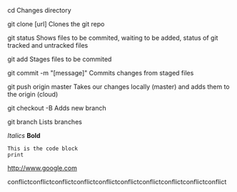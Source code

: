 cd
Changes directory

git clone [url]
Clones the git repo

git status
Shows files to be commited, waiting to be added, status of git tracked and untracked files

git add
Stages files to be commited

git commit -m "[message]"
Commits changes from staged files

git push origin master
Takes our changes locally (master) and adds them to the origin (cloud)

git checkout -B
Adds new branch

git branch
Lists branches

*Italics*
**Bold**

    This is the code block
    print


<http://www.google.com>

conflictconflictconflictconflictconflictconflictconflictconflictconflictconflict
